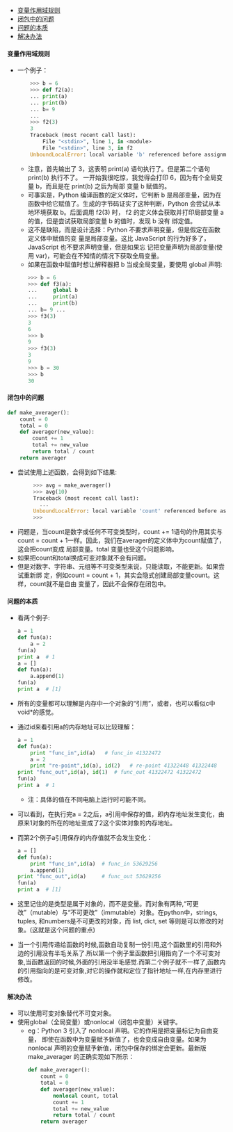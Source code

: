 - [变量作用域规则](#%e5%8f%98%e9%87%8f%e4%bd%9c%e7%94%a8%e5%9f%9f%e8%a7%84%e5%88%99)
- [闭包中的问题](#%e9%97%ad%e5%8c%85%e4%b8%ad%e7%9a%84%e9%97%ae%e9%a2%98)
- [问题的本质](#%e9%97%ae%e9%a2%98%e7%9a%84%e6%9c%ac%e8%b4%a8)
- [解决办法](#%e8%a7%a3%e5%86%b3%e5%8a%9e%e6%b3%95)
#### 变量作用域规则
* 一个例子：
    ~~~python
        >>> b = 6
        >>> def f2(a):
        ... print(a)
        ... print(b)
        ... b= 9
        ...
        >>> f2(3)
        3
        Traceback (most recent call last):
            File "<stdin>", line 1, in <module>
            File "<stdin>", line 3, in f2
        UnboundLocalError: local variable 'b' referenced before assignment
    ~~~
    * 注意，首先输出了 3，这表明 print(a) 语句执行了。但是第二个语句 print(b) 执行不了。 一开始我很吃惊，我觉得会打印 6，因为有个全局变量 b，而且是在 print(b) 之后为局部 变量 b 赋值的。
    * 可事实是，Python 编译函数的定义体时，它判断 b 是局部变量，因为在函数中给它赋值了。生成的字节码证实了这种判断，Python 会尝试从本地环境获取 b。后面调用 f2(3) 时， f2 的定义体会获取并打印局部变量 a 的值，但是尝试获取局部变量 b 的值时，发现 b 没有 绑定值。
    - 这不是缺陷，而是设计选择：Python 不要求声明变量，但是假定在函数定义体中赋值的变 量是局部变量。这比 JavaScript 的行为好多了，JavaScript 也不要求声明变量，但是如果忘 记把变量声明为局部变量(使用 var)，可能会在不知情的情况下获取全局变量。
    - 如果在函数中赋值时想让解释器把 b 当成全局变量，要使用 global 声明:
        ~~~python
        >>> b = 6
        >>> def f3(a):
        ...     global b
        ...     print(a)
        ...     print(b)
        ... b= 9 ...
        >>> f3(3)
        3
        6
        >>> b
        9
        >>> f3(3)
        3
        9
        >>> b = 30
        >>> b
        30 
        ~~~ 
#### 闭包中的问题
~~~python
def make_averager():
    count = 0
    total = 0
    def averager(new_value):
        count += 1
        total += new_value
        return total / count
    return averager
~~~
* 尝试使用上述函数，会得到如下结果:
    ~~~python
         >>> avg = make_averager()
         >>> avg(10)
         Traceback (most recent call last):
           ...
         UnboundLocalError: local variable 'count' referenced before assignment
         >>>
    ~~~
- 问题是，当count是数字或任何不可变类型时，count += 1语句的作用其实与count = count + 1一样。因此，我们在averager的定义体中为count赋值了，这会把count变成 局部变量。total 变量也受这个问题影响。
- 如果把count和total换成可变对象就不会有问题。
- 但是对数字、字符串、元组等不可变类型来说，只能读取，不能更新。如果尝试重新绑 定，例如count = count + 1，其实会隐式创建局部变量count。这样，count就不是自由 变量了，因此不会保存在闭包中。
#### 问题的本质
* 看两个例子:
    ~~~python
    a = 1
    def fun(a):
        a = 2
    fun(a)
    print a  # 1
    a = []
    def fun(a):
        a.append(1)
    fun(a)
    print a  # [1]
    ~~~
- 所有的变量都可以理解是内存中一个对象的“引用”，或者，也可以看似c中void*的感觉。

- 通过id来看引用a的内存地址可以比较理解：
    ~~~python
    a = 1
    def fun(a):
        print "func_in",id(a)   # func_in 41322472
        a = 2
        print "re-point",id(a), id(2)   # re-point 41322448 41322448
    print "func_out",id(a), id(1)  # func_out 41322472 41322472
    fun(a)
    print a  # 1
    ~~~
    - 注：具体的值在不同电脑上运行时可能不同。

- 可以看到，在执行完a = 2之后，a引用中保存的值，即内存地址发生变化，由原来1对象的所在的地址变成了2这个实体对象的内存地址。

- 而第2个例子a引用保存的内存值就不会发生变化：
    ~~~python
    a = []
    def fun(a):
        print "func_in",id(a)  # func_in 53629256
        a.append(1)
    print "func_out",id(a)     # func_out 53629256
    fun(a)
    print a  # [1]
    ~~~    
- 这里记住的是类型是属于对象的，而不是变量。而对象有两种,“可更改”（mutable）与“不可更改”（immutable）对象。在python中，strings, tuples, 和numbers是不可更改的对象，而 list, dict, set 等则是可以修改的对象。(这就是这个问题的重点)
- 当一个引用传递给函数的时候,函数自动复制一份引用,这个函数里的引用和外边的引用没有半毛关系了.所以第一个例子里函数把引用指向了一个不可变对象,当函数返回的时候,外面的引用没半毛感觉.而第二个例子就不一样了,函数内的引用指向的是可变对象,对它的操作就和定位了指针地址一样,在内存里进行修改。
#### 解决办法
- 可以使用可变对象替代不可变对象。
- 使用global（全局变量）或nonlocal（闭包中变量）关键字。
  - eg：Python 3 引入了 nonlocal 声明。它的作用是把变量标记为自由变量， 即使在函数中为变量赋予新值了，也会变成自由变量。如果为 nonlocal 声明的变量赋予新值，闭包中保存的绑定会更新。最新版 make_averager 的正确实现如下所示：
    ~~~python
    def make_averager():
        count = 0
        total = 0
        def averager(new_value):
            nonlocal count, total
            count += 1
            total += new_value
            return total / count
        return averager
    ~~~

